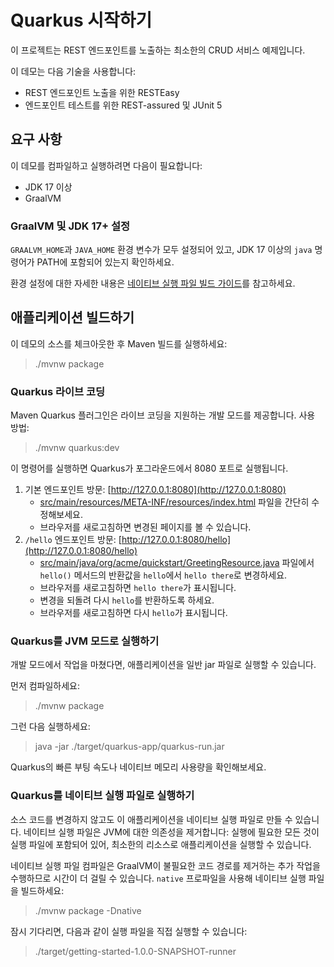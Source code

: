 # Quarkus 시작하기

이 프로젝트는 REST 엔드포인트를 노출하는 최소한의 CRUD 서비스 예제입니다.

이 데모는 다음 기술을 사용합니다:

- REST 엔드포인트 노출을 위한 RESTEasy
- 엔드포인트 테스트를 위한 REST-assured 및 JUnit 5

## 요구 사항

이 데모를 컴파일하고 실행하려면 다음이 필요합니다:

- JDK 17 이상
- GraalVM

### GraalVM 및 JDK 17+ 설정

`GRAALVM_HOME`과 `JAVA_HOME` 환경 변수가 모두 설정되어 있고,
JDK 17 이상의 `java` 명령어가 PATH에 포함되어 있는지 확인하세요.

환경 설정에 대한 자세한 내용은 [네이티브 실행 파일 빌드 가이드](https://quarkus.io/guides/building-native-image-guide)를 참고하세요.

## 애플리케이션 빌드하기

이 데모의 소스를 체크아웃한 후 Maven 빌드를 실행하세요:

> ./mvnw package

### Quarkus 라이브 코딩

Maven Quarkus 플러그인은 라이브 코딩을 지원하는 개발 모드를 제공합니다. 사용 방법:

> ./mvnw quarkus:dev

이 명령어를 실행하면 Quarkus가 포그라운드에서 8080 포트로 실행됩니다.

1. 기본 엔드포인트 방문: [http://127.0.0.1:8080](http://127.0.0.1:8080)
    - [src/main/resources/META-INF/resources/index.html](src/main/resources/META-INF/resources/index.html) 파일을 간단히 수정해보세요.
    - 브라우저를 새로고침하면 변경된 페이지를 볼 수 있습니다.
2. `/hello` 엔드포인트 방문: [http://127.0.0.1:8080/hello](http://127.0.0.1:8080/hello)
    - [src/main/java/org/acme/quickstart/GreetingResource.java](src/main/java/org/acme/quickstart/GreetingResource.java) 파일에서 `hello()` 메서드의 반환값을 `hello`에서 `hello there`로 변경하세요.
    - 브라우저를 새로고침하면 `hello there`가 표시됩니다.
    - 변경을 되돌려 다시 `hello`를 반환하도록 하세요.
    - 브라우저를 새로고침하면 다시 `hello`가 표시됩니다.

### Quarkus를 JVM 모드로 실행하기

개발 모드에서 작업을 마쳤다면, 애플리케이션을 일반 jar 파일로 실행할 수 있습니다.

먼저 컴파일하세요:

> ./mvnw package

그런 다음 실행하세요:

> java -jar ./target/quarkus-app/quarkus-run.jar

Quarkus의 빠른 부팅 속도나 네이티브 메모리 사용량을 확인해보세요.

### Quarkus를 네이티브 실행 파일로 실행하기

소스 코드를 변경하지 않고도 이 애플리케이션을 네이티브 실행 파일로 만들 수 있습니다. 네이티브 실행 파일은 JVM에 대한 의존성을 제거합니다:
실행에 필요한 모든 것이 실행 파일에 포함되어 있어, 최소한의 리소스로 애플리케이션을 실행할 수 있습니다.

네이티브 실행 파일 컴파일은 GraalVM이 불필요한 코드 경로를 제거하는 추가 작업을 수행하므로 시간이 더 걸릴 수 있습니다. `native` 프로파일을 사용해 네이티브 실행 파일을 빌드하세요:

> ./mvnw package -Dnative

잠시 기다리면, 다음과 같이 실행 파일을 직접 실행할 수 있습니다:

> ./target/getting-started-1.0.0-SNAPSHOT-runner
